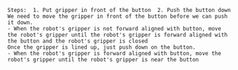 
    Steps:  1. Put gripper in front of the button  2. Push the button down
    We need to move the gripper in front of the button before we can push it down.
    - When the robot's gripper is not forward aligned with button, move the robot's gripper until the robot's gripper is forward aligned with the button and the robot's gripper is closed
    Once the gripper is lined up, just push down on the button.
    - When the robot's gripper is forward aligned with button, move the robot's gripper until the robot's gripper is near the button